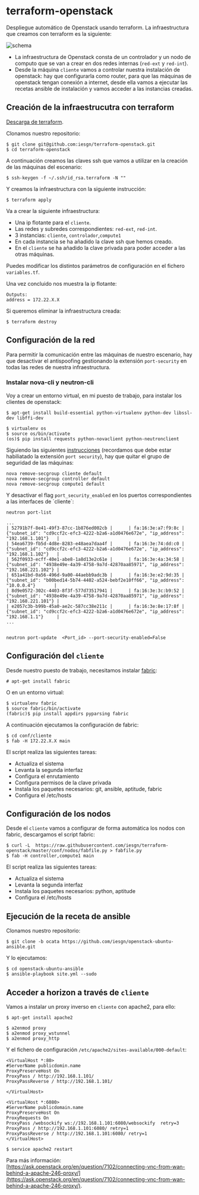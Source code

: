 # terraform-openstack

Despliegue automático de Openstack usando terraform. La infraestructura que creamos con terraform es la siguiente:

![schema](https://github.com/iesgn/terraform-openstack/raw/master/img/tos.png)

* La infraestructura de Openstack consta de un controlador y un nodo de computo que se van a crear en dos redes internas (`red-ext` y `red-int`).
* Desde la máquina `cliente` vamos a controlar nuestra instalación de openstack: hay que configurarla como router, para que las máquinas de openstack tengan conexión a internet, desde ella vamos a ejecutar las recetas ansible de instalación y vamos acceder a las instancias creadas.

## Creación de la infraestrucutra con terraform

[Descarga de terraform](https://www.terraform.io/downloads.html).

Clonamos nuestro repositorio:

	$ git clone git@github.com:iesgn/terraform-openstack.git
	$ cd terraform-openstack

A continuación creamos las claves ssh que vamos a utilizar en la creación de las máquinas del escenario:

	$ ssh-keygen -f ~/.ssh/id_rsa.terraform -N ""

Y creamos la infraestructura con la siguiente instrucción:

	$ terraform apply

Va a crear la siguiente infraestructura:

* Una ip flotante para el `cliente`.
* Las redes y subredes correspondientes: `red-ext`, `red-int`.
* 3 instancias: `cliente`, `controlador`,`compute1`
* En cada instancia se ha añadido la clave ssh que hemos creado.
* En el `cliente` se ha añadido la clave privada para poder acceder a las otras máquinas.

Puedes modificar los distintos parámetros de configuración en el fichero `variables.tf`.

Una vez concluido nos muestra la ip flotante:

	Outputs:
	address = 172.22.X.X

Si queremos eliminar la infraestructura creada:

	$ terraform destroy

## Configuración de la red

Para permitir la comunicación entre las máquinas de nuestro escenario, hay que desactivar el antispoofing gestionando la extensión `port-security` en todas las redes de nuestra infraestructura.

### Instalar nova-cli y neutron-cli

Voy a crear un entorno virtual, en mi puesto de trabajo, para instalar los clientes de openstack:

	$ apt-get install build-essential python-virtualenv python-dev libssl-dev libffi-dev

	$ virtualenv os
	$ source os/bin/activate
	(os)$ pip install requests python-novaclient python-neutronclient

Siguiendo las siguientes [instrucciones](https://wiki.openstack.org/wiki/Neutron/ML2PortSecurityExtensionDriver) (recordamos que debe estar habiliatado la extensión `port security`), hay que quitar el grupo de seguridad de las máquinas:

	nova remove-secgroup cliente default
	nova remove-secgroup controller default
	nova remove-secgroup compute1 default


Y desactivar el flag `port_security_enabled` en los puertos correspondientes a las interfaces de ´cliente´:

	neutron port-list

	...	
	| 52791b7f-8e41-49f3-87cc-1b876ed002cb |      | fa:16:3e:a7:f9:8c | {"subnet_id": "cd9ccf2c-efc3-4222-b2a6-a1d0476e672e", "ip_address": "192.168.1.101"}   |
	| 54ea6739-fb5d-4d8e-8283-e48aea7daa4f |      | fa:16:3e:74:dd:c0 | {"subnet_id": "cd9ccf2c-efc3-4222-b2a6-a1d0476e672e", "ip_address": "192.168.1.102"}   |
	| 562f0933-ecff-40e1-abe8-1a8d13e2c61e |      | fa:16:3e:4a:34:58 | {"subnet_id": "4938e49e-4a39-4758-9a7d-42870aa85971", "ip_address": "192.168.221.102"} |
	| 651a41bd-0a56-496d-9a00-44aebb9adc3b |      | fa:16:3e:e2:9d:35 | {"subnet_id": "b00bed14-5b74-4402-a524-bebf2e10ff66", "ip_address": "10.0.0.4"}       |
	| 8d9e0572-302c-4403-8f3f-577d73517941 |      | fa:16:3e:3c:b9:52 | {"subnet_id": "4938e49e-4a39-4758-9a7d-42870aa85971", "ip_address": "192.168.221.101"} |
	| e2057c3b-b99b-45a0-ae2c-587cc38e211c |      | fa:16:3e:8e:17:8f | {"subnet_id": "cd9ccf2c-efc3-4222-b2a6-a1d0476e672e", "ip_address": "192.168.1.1"}     |
	...


	neutron port-update  <Port_id> --port-security-enabled=False


## Configuración del `cliente` 

Desde nuestro puesto de trabajo, necesitamos instalar [fabric](http://www.fabfile.org/):

	# apt-get install fabric

O en un entorno virtual:

	$ virtualenv fabric
	$ source fabric/bin/activate
	(fabric)$ pip install appdirs pyparsing fabric  

A continuación ejecutamos la configuración de fabric:

	$ cd conf/cliente
	$ fab -H 172.22.X.X main

El script realiza las siguientes tareas:

* Actualiza el sistema
* Levanta la segunda interfaz
* Configura el enrutamiento 
* Configura permisos de la clave privada
* Instala los paquetes necesarios: git, ansible, aptitude, fabric
* Configura el /etc/hosts

## Configuración de los nodos

Desde el `cliente`  vamos a configurar de forma automática los nodos con fabric, descargamos el script fabric:

	$ curl -L  https://raw.githubusercontent.com/iesgn/terraform-openstack/master/conf/nodos/fabfile.py > fabfile.py
	$ fab -H controller,compute1 main

El script realiza las siguientes tareas:

* Actualiza el sistema
* Levanta la segunda interfaz
* Instala los paquetes necesarios: python, aptitude
* Configura el /etc/hosts

## Ejecución de la receta de ansible

Clonamos nuestro repositorio:

	$ git clone -b ocata https://github.com/iesgn/openstack-ubuntu-ansible.git
	
Y lo ejecutamos:

	$ cd openstack-ubuntu-ansible
	$ ansible-playbook site.yml --sudo

## Acceder a horizon a través de `cliente`

Vamos a instalar un proxy inverso en `cliente` con apache2, para ello:

	$ apt-get install apache2

	$ a2enmod proxy
	$ a2enmod proxy_wstunnel
	$ a2enmod proxy_http

Y el fichero de configuración `/etc/apache2/sites-available/000-default`:

	<VirtualHost *:80>
    #ServerName publicdomin.name
    ProxyPreserveHost On
    ProxyPass / http://192.168.1.101/
    ProxyPassReverse / http://192.168.1.101/

	</VirtualHost>

	<VirtualHost *:6080>
    #ServerName publicdomain.name
    ProxyPreserveHost On
    ProxyRequests On
    ProxyPass /websockify ws://192.168.1.101:6080/websockify  retry=3
    ProxyPass / http://192.168.1.101:6080/ retry=1
    ProxyPassReverse / http://192.168.1.101:6080/ retry=1
	</VirtualHost>

	$ service apache2 restart

Para más información:[https://ask.openstack.org/en/question/7102/connecting-vnc-from-wan-behind-a-apache-246-proxy/](https://ask.openstack.org/en/question/7102/connecting-vnc-from-wan-behind-a-apache-246-proxy/).